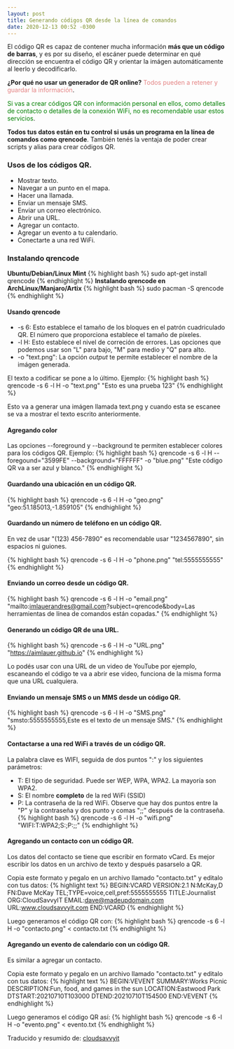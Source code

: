 ```yaml
---
layout: post
title: Generando códigos QR desde la línea de comandos
date: 2020-12-13 00:52 -0300
---
```


El código QR es capaz de contener mucha información **más que un código de barras**,
y es por su diseño, el escáner puede determinar en qué dirección se encuentra el
código QR y orientar la imágen automáticamente al leerlo y decodificarlo.

**¿Por qué no usar un generador de QR online?** <span style="color: #e48484;">Todos pueden
a retener y guardar la información</span>.

<span style="color: green">Si vas a crear códigos QR con información personal
en ellos, como detalles de contacto o detalles de la conexión WiFi, no 
es recomendable usar estos servicios</span>.

**Todos tus datos están en tu control si usás un programa en la línea de comandos
como qrencode**. También tenés la ventaja de poder crear scripts y alias para crear códigos QR.

### Usos de los códigos QR.

* Mostrar texto.
* Navegar a un punto en el mapa.
* Hacer una llamada.
* Enviar un mensaje SMS.
* Enviar un correo electrónico.
* Abrir una URL.
* Agregar un contacto.
* Agregar un evento a tu calendario.
* Conectarte a una red WiFi.

### Instalando qrencode
**Ubuntu/Debian/Linux Mint**
{% highlight bash %}
sudo apt-get install qrencode
{% endhighlight %}
**Instalando qrencode en ArchLinux/Manjaro/Artix**
{% highlight bash %}
sudo pacman -S qrencode
{% endhighlight %}

#### Usando qrencode

* -s 6: Esto establece el tamaño de los bloques en el patrón cuadriculado QR. El número
que proporciona establece el tamaño de píxeles.
* -l H: Esto establece el nivel de correción de errores. Las opciones que podemos usar
son "L" para bajo, "M" para medio y "Q" para alto.
* -o "text.png": La opción *output* te permite establecer el nombre de la imágen generada.

El texto a codificar se pone a lo último. Ejemplo: 
{% highlight bash %}
qrencode -s 6 -l H -o "text.png" "Esto es una prueba 123"
{% endhighlight %}

Esto va a generar una imágen llamada text.png y cuando esta se escanee se va a mostrar
el texto escrito anteriormente.

#### Agregando color

Las opciones \-\-foreground y \-\-background te permiten establecer colores 
para los códigos QR. Ejemplo:
{% highlight bash %}
qrencode -s 6 -l H --foregound="3599FE" --background="FFFFFF" -o "blue.png" "Este código QR va a ser azul y blanco."
{% endhighlight %}

#### Guardando una ubicación en un código QR.

{% highlight bash %}
qrencode -s 6 -l H -o "geo.png" "geo:51.185013,-1.859105"
{% endhighlight %}

#### Guardando un número de teléfono en un código QR.
En vez de usar "(123) 456-7890" es recomendable usar "1234567890", sin espacios ni guiones.

{% highlight bash %}
qrencode -s 6 -l H -o "phone.png" "tel:5555555555"
{% endhighlight %}

#### Enviando un correo desde un código QR.

{% highlight bash %}
qrencode -s 6 -l H -o "email.png" "mailto:imlauerandres@gmail.com?subject=qrencode&body=Las herramientas de línea de comandos están copadas."
{% endhighlight %}

#### Generando un código QR de una URL.

{% highlight bash %}
qrencode -s 6 -l H -o "URL.png" "https://aimlauer.github.io"
{% endhighlight %}

Lo podés usar con una URL de un video de YouTube por ejemplo, escaneando el código 
te va a abrir ese video, funciona de la misma forma que una URL cualquiera.

#### Enviando un mensaje SMS o un MMS desde un código QR.
{% highlight bash %}
qrencode -s 6 -l H -o "SMS.png" "smsto:5555555555,Este es el texto de un mensaje SMS."
{% endhighlight %}

#### Contactarse a una red WiFi a través de un código QR.
La palabra clave es WIFI, seguida de dos puntos ":" y los siguientes parámetros:
* T: El tipo de seguridad. Puede ser WEP, WPA, WPA2. La mayoría son WPA2.
* S: El nombre **completo** de la red WiFi (SSID)
* P: La contraseña de la red WiFi. Observe que hay dos puntos entre la "P" y la contraseña
y dos punto y comas ";;" después de la contraseña.
{% highlight bash %}
qrencode -s 6 -l H -o "wifi.png" "WIFI:T:WPA2;S:<SSID>;P:<PSWD>;;"
{% endhighlight %}

#### Agregando un contacto con un código QR.

Los datos del contacto se tiene que escribir en formato vCard.
Es mejor escribir los datos en un archivo de texto y después pasarselo a QR.

Copia este formato y pegalo en un archivo llamado "contacto.txt" y editalo con tus datos:
{% highlight text %}
BEGIN:VCARD
VERSION:2.1
N:McKay,D
FN:Dave McKay
TEL;TYPE=voice,cell,pref:5555555555
TITLE:Journalist
ORG:CloudSavvyIT
EMAIL:dave@madeupdomain.com
URL:www.cloudsavvyit.com
END:VCARD
{% endhighlight %}

Luego generamos el código QR con:
{% highlight bash %}
qrencode -s 6 -l H -o "contacto.png" < contacto.txt
{% endhighlight %}

#### Agregando un evento de calendario con un código QR.

Es similar a agregar un contacto.

Copia este formato y pegalo en un archivo llamado "contacto.txt" y editalo con tus datos:
{% highlight text %}
BEGIN:VEVENT
SUMMARY:Works Picnic
DESCRIPTION:Fun, food, and games in the sun
LOCATION:Eastwood Park
DTSTART:20210710T103000
DTEND:20210710T154500
END:VEVENT
{% endhighlight %}

Luego generamos el código QR así:
{% highlight bash %}
qrencode -s 6 -l H -o "evento.png" < evento.txt
{% endhighlight %}

Traducido y resumido de: [cloudsavvyit](https://www.cloudsavvyit.com/8382/how-to-create-qr-codes-from-the-linux-command-line/)
